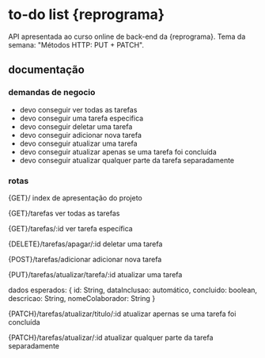 # to-do list {reprograma}
API apresentada ao curso online de back-end da {reprograma}.
Tema da semana: "Métodos HTTP: PUT + PATCH".

## documentação

### demandas de negocio
- devo conseguir ver todas as tarefas
- devo conseguir uma tarefa especifica
- devo conseguir deletar uma tarefa
- devo conseguir adicionar nova tarefa
- devo conseguir atualizar uma tarefa
- devo conseguir atualizar apenas se uma tarefa foi concluída
- devo conseguir atualizar qualquer parte da tarefa separadamente


### rotas

{GET}/
index de apresentação do projeto

{GET}/tarefas
ver todas as tarefas

{GET}/tarefas/:id
ver tarefa específica

{DELETE}/tarefas/apagar/:id
deletar uma tarefa

{POST}/tarefas/adicionar
adicionar nova tarefa

{PUT}/tarefas/atualizar/tarefa/:id
atualizar uma tarefa

dados esperados: {
    id: String,
    dataInclusao: automático,
    concluido: boolean,
    descricao: String,
    nomeColaborador: String
}

{PATCH}/tarefas/atualizar/titulo/:id
atualizar apernas se uma tarefa foi concluída

{PATCH}/tarefas/atualizar/:id
atualizar qualquer parte da tarefa separadamente